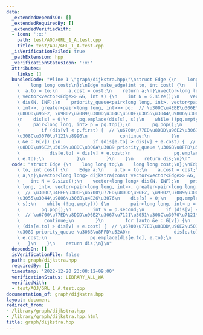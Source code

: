 ```yaml
---
data:
  _extendedDependsOn: []
  _extendedRequiredBy: []
  _extendedVerifiedWith:
  - icon: ':x:'
    path: test/AOJ/GRL_1_A.test.cpp
    title: test/AOJ/GRL_1_A.test.cpp
  _isVerificationFailed: true
  _pathExtension: hpp
  _verificationStatusIcon: ':x:'
  attributes:
    links: []
  bundledCode: "#line 1 \"graph/dijkstra.hpp\"\nstruct Edge {\n    long long to;\n\
    \    long long cost;\n};\nEdge make_edge(int to, int cost) {\n    Edge a;\n  \
    \  a.to = to;\n    a.cost = cost;\n    return a;\n}\nvector<long long> dijkstra(const\
    \ vector<vector<Edge>> &G, int s) {\n    int N = G.size();\n    vector<long long>\
    \ dis(N, INF);\n    priority_queue<pair<long long, int>, vector<pair<long long,\
    \ int>>, greater<pair<long long, int>>> pq;  // \u300C\u4EEE\u306E\u6700\u77ED\
    \u8DDD\u96E2, \u9802\u70B9\u300D\u304C\u5C0F\u3055\u3044\u9806\u306B\u4E26\u3076\
    \n    dis[s] = 0;\n    pq.emplace(dis[s], s);\n    while (!pq.empty()) {\n   \
    \     pair<long long, int> p = pq.top();\n        pq.pop();\n        int v = p.second;\n\
    \        if (dis[v] < p.first) {  // \u6700\u77ED\u8DDD\u96E2\u3067\u7121\u3051\
    \u308C\u3070\u7121\u8996\n            continue;\n        }\n        for (auto\
    \ &e : G[v]) {\n            if (dis[e.to] > dis[v] + e.cost) {  // \u6700\u77ED\
    \u8DDD\u96E2\u5019\u88DC\u306A\u3089 priority_queue \u306B\u8FFD\u52A0\n     \
    \           dis[e.to] = dis[v] + e.cost;\n                pq.emplace(dis[e.to],\
    \ e.to);\n            }\n        }\n    }\n    return dis;\n}\n"
  code: "struct Edge {\n    long long to;\n    long long cost;\n};\nEdge make_edge(int\
    \ to, int cost) {\n    Edge a;\n    a.to = to;\n    a.cost = cost;\n    return\
    \ a;\n}\nvector<long long> dijkstra(const vector<vector<Edge>> &G, int s) {\n\
    \    int N = G.size();\n    vector<long long> dis(N, INF);\n    priority_queue<pair<long\
    \ long, int>, vector<pair<long long, int>>, greater<pair<long long, int>>> pq;\
    \  // \u300C\u4EEE\u306E\u6700\u77ED\u8DDD\u96E2, \u9802\u70B9\u300D\u304C\u5C0F\
    \u3055\u3044\u9806\u306B\u4E26\u3076\n    dis[s] = 0;\n    pq.emplace(dis[s],\
    \ s);\n    while (!pq.empty()) {\n        pair<long long, int> p = pq.top();\n\
    \        pq.pop();\n        int v = p.second;\n        if (dis[v] < p.first) {\
    \  // \u6700\u77ED\u8DDD\u96E2\u3067\u7121\u3051\u308C\u3070\u7121\u8996\n   \
    \         continue;\n        }\n        for (auto &e : G[v]) {\n            if\
    \ (dis[e.to] > dis[v] + e.cost) {  // \u6700\u77ED\u8DDD\u96E2\u5019\u88DC\u306A\
    \u3089 priority_queue \u306B\u8FFD\u52A0\n                dis[e.to] = dis[v] +\
    \ e.cost;\n                pq.emplace(dis[e.to], e.to);\n            }\n     \
    \   }\n    }\n    return dis;\n}\n"
  dependsOn: []
  isVerificationFile: false
  path: graph/dijkstra.hpp
  requiredBy: []
  timestamp: '2022-12-20 23:08:12+09:00'
  verificationStatus: LIBRARY_ALL_WA
  verifiedWith:
  - test/AOJ/GRL_1_A.test.cpp
documentation_of: graph/dijkstra.hpp
layout: document
redirect_from:
- /library/graph/dijkstra.hpp
- /library/graph/dijkstra.hpp.html
title: graph/dijkstra.hpp
---
```

